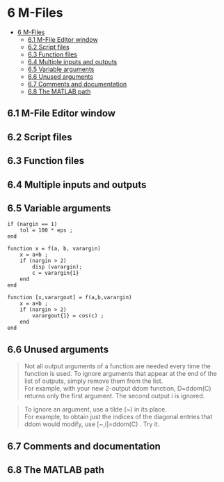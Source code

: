 
# 6 M-Files

<!-- toc orderedList:0 depthFrom:1 depthTo:6 -->

* [6 M-Files](#6-m-files)
  * [6.1 M-File Editor window](#61-m-file-editor-window)
  * [6.2 Script files](#62-script-files)
  * [6.3 Function files](#63-function-files)
  * [6.4 Multiple inputs and outputs](#64-multiple-inputs-and-outputs)
  * [6.5 Variable arguments](#65-variable-arguments)
  * [6.6 Unused arguments](#66-unused-arguments)
  * [6.7 Comments and documentation](#67-comments-and-documentation)
  * [6.8 The MATLAB path](#68-the-matlab-path)

<!-- tocstop -->


## 6.1 M-File Editor window

## 6.2 Script files

## 6.3 Function files

## 6.4 Multiple inputs and outputs

## 6.5 Variable arguments

```
if (nargin == 1)
    tol = 100 * eps ;
end
```

```
function x = f(a, b, varargin)
    x = a+b ;
    if (nargin > 2)
        disp (varargin);
        c = varargin{1}
    end
end
```

```
function [x,varargout] = f(a,b,varargin)
    x = a+b ;
    if (nargin > 2)
        varargout{1} = cos(c) ;
    end
end
```

## 6.6 Unused arguments

> Not all output arguments of a function are needed every time the function is used. To ignore arguments that appear at the end of the list of outputs, simply remove them from the list.  
For example, with your new 2-output ddom function, D=ddom(C) returns only the first argument. The second output i is ignored.

> To ignore an argument, use a tilde (~) in its place.  
For example, to obtain just the indices of the diagonal entries that ddom would modify, use [~,i]=ddom(C) . Try it.

## 6.7 Comments and documentation

## 6.8 The MATLAB path


```python

```
